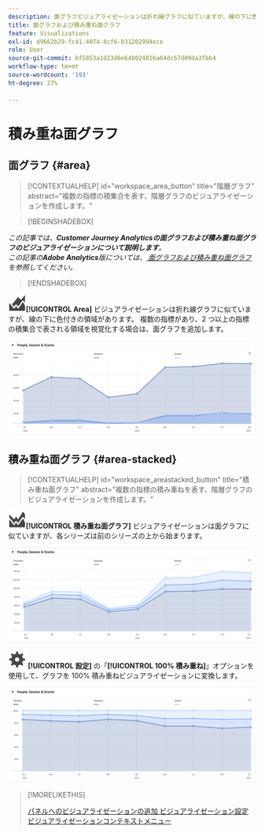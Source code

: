 ```yaml
---
description: 面グラフビジュアライゼーションは折れ線グラフに似ていますが、線の下に色付きの領域があります。
title: 面グラフおよび積み重ね面グラフ
feature: Visualizations
exl-id: d9662b29-fc41-4074-8cf6-031202994ece
role: User
source-git-commit: bf5853a1d23d6e648024016a64dc67d09da3fbb4
workflow-type: tm+mt
source-wordcount: '193'
ht-degree: 27%

---
```


# 積み重ね面グラフ

## 面グラフ {#area}

<!-- markdownlint-disable MD034 -->

>[!CONTEXTUALHELP]
>id="workspace_area_button"
>title="階層グラフ"
>abstract="複数の指標の積集合を表す、階層グラフのビジュアライゼーションを作成します。"

<!-- markdownlint-enable MD034 -->


>[!BEGINSHADEBOX]

*この記事では、**Customer Journey Analyticsの面グラフおよび積み重ね面グラフのビジュアライゼーションについて説明します**。<br/> この記事の&#x200B;**Adobe Analytics**版については、[ 面グラフおよび積み重ね面グラフ ](https://experienceleague.adobe.com/en/docs/analytics/analyze/analysis-workspace/visualizations/area) を参照してください。*

>[!ENDSHADEBOX]


![GraphArea](/help/assets/icons/GraphArea.svg)**[!UICONTROL Area]** ビジュアライゼーションは折れ線グラフに似ていますが、線の下に色付きの領域があります。 複数の指標があり、2 つ以上の指標の積集合で表される領域を視覚化する場合は、面グラフを追加します。

![ 複数の指標を表示する領域のビジュアライゼーション ](assets/area.png)

## 積み重ね面グラフ {#area-stacked}

<!-- markdownlint-disable MD034 -->

>[!CONTEXTUALHELP]
>id="workspace_areastacked_button"
>title="積み重ね面グラフ"
>abstract="複数の指標の積み重ねを表す、階層グラフのビジュアライゼーションを作成します。"

<!-- markdownlint-enable MD034 -->




![GraphAreaStacked](/help/assets/icons/GraphAreaStacked.svg)**[!UICONTROL 積み重ね面グラフ]** ビジュアライゼーションは面グラフに似ていますが、各シリーズは前のシリーズの上から始まります。

![ 前の系列の上に各系列を示す積み重ね面グラフ。](assets/area-stacked.png)

![ 設定 ](/help/assets/icons/Setting.svg) **[!UICONTROL 設定]** の「**[!UICONTROL 100% 積み重ね]**」オプションを使用して、グラフを 100% 積み重ねビジュアライゼーションに変換します。

![100% 積み重ねビジュアライゼーションを表示する積み重ね面グラフ。](assets/area-stacked100.png)

>[!MORELIKETHIS]
>
>[ パネルへのビジュアライゼーションの追加 ](/help/analysis-workspace/visualizations/freeform-analysis-visualizations.md#add-visualizations-to-a-panel)
>[ビジュアライゼーション設定 ](/help/analysis-workspace/visualizations/freeform-analysis-visualizations.md#settings)
>[ビジュアライゼーションコンテキストメニュー ](/help/analysis-workspace/visualizations/freeform-analysis-visualizations.md#context-menu)
>
